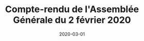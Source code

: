 ---
layout: default
date: 2020-03-01
img: 
category: pv
title: "Compte-rendu de l'Assemblée Générale du 2 février 2020"
description: "Merci pour votre participation à notre dernière AG. Vous trouverez dans le procès verbal ci-joint le compte-rendu des activités menées en 2019 ainsi qu'une présentation des projets à venir."
tags: association
tag_url: /association/
doclink: "/doc/pv/pv_2.pdf"
meta: "noindex"
---